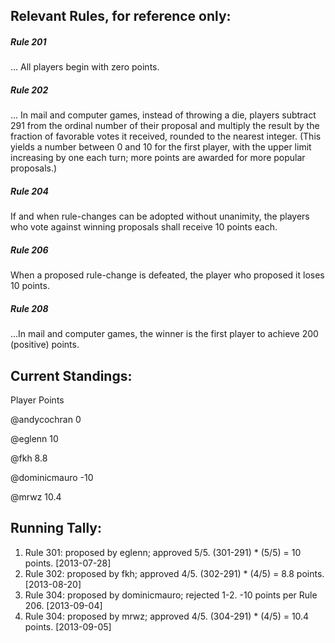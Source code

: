 ## Relevant Rules, for reference only:
##### Rule 201
... All players begin with zero points.

##### Rule 202
... In mail and computer games, instead of throwing a die, players subtract 291 from the ordinal number of their proposal and multiply the result by the fraction of favorable votes it received, rounded to the nearest integer. (This yields a number between 0 and 10 for the first player, with the upper limit increasing by one each turn; more points are awarded for more popular proposals.)

##### Rule 204
If and when rule-changes can be adopted without unanimity, the players who vote against winning proposals shall receive 10 points each.

##### Rule 206
When a proposed rule-change is defeated, the player who proposed it loses 10 points.

##### Rule 208
...In mail and computer games, the winner is the first player to achieve 200 (positive) points.

## Current Standings:
Player  Points

@andycochran 0

@eglenn 10

@fkh  8.8

@dominicmauro -10

@mrwz 10.4

## Running Tally:
1. Rule 301: proposed by eglenn; approved 5/5.  (301-291) * (5/5) = 10 points.  [2013-07-28]
2. Rule 302: proposed by fkh; approved 4/5. (302-291) * (4/5) = 8.8 points. [2013-08-20]
3. Rule 304: proposed by dominicmauro; rejected 1-2. -10 points per Rule 206. [2013-09-04]
4. Rule 304: proposed by mrwz; approved 4/5. (304-291) * (4/5) = 10.4 points. [2013-09-05]
